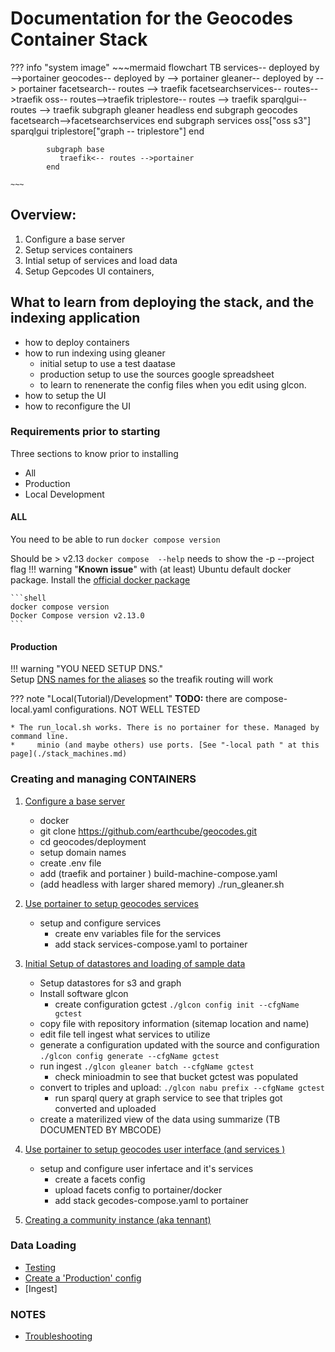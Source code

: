 # Documentation for the Geocodes Container Stack

??? info "system image"
    ~~~mermaid
    flowchart TB
    services-- deployed by -->portainer
    geocodes-- deployed by  --> portainer
    gleaner-- deployed by  --> portainer
    facetsearch-- routes --> traefik
    facetsearchservices-- routes-->traefik
    oss-- routes-->traefik
    triplestore-- routes --> traefik
    sparqlgui-- routes --> traefik
    subgraph gleaner
    headless
    end
    subgraph geocodes
    facetsearch-->facetsearchservices
    end
    subgraph services
    oss["oss s3"]
    sparqlgui
    triplestore["graph -- triplestore"]
    end
    
            subgraph base
               traefik<-- routes -->portainer
            end
        
    ~~~
  
## Overview:
1. Configure a base server
2. Setup services containers
3. Intial setup of services and load data
3. Setup Gepcodes UI containers,

## What to learn from deploying the stack, and the indexing application

* how to deploy containers
* how to run indexing using gleaner
    * initial setup to use a test daatase
    * production setup to use the sources google spreadsheet
    * to learn to renenerate the config files when you edit using glcon.
* how to setup the UI
* how to reconfigure the UI 


### Requirements prior to starting
Three sections to know prior to installing
* All
* Production
* Local Development

####  ALL
You need to be able to run `docker compose version`

Should be > v2.13 `docker compose  --help` needs to show the -p --project flag
!!! warning     "**Known issue**" 
    with (at least) Ubuntu default docker package. Install the [official docker package](https://docs.docker.com/engine/install/ubuntu/)

    ```shell
    docker compose version
    Docker Compose version v2.13.0
    ```
####  Production

!!! warning   "YOU NEED SETUP DNS."  
    Setup [DNS names for the aliases](https://raw.githubusercontent.com/earthcube/geocodes/main/deployment/hosts.geocodes) 
    so the treafik routing will work

??? note   "Local(Tutorial)/Development"
    **TODO:** there are compose-local.yaml configurations. NOT WELL TESTED

    * The run_local.sh works. There is no portainer for these. Managed by command line.
    *     minio (and maybe others) use ports. [See "-local path " at this page](./stack_machines.md)

### Creating and managing CONTAINERS

1. [Configure a base server](./setup_base_machine_configuration.md)
    * docker
    * git clone https://github.com/earthcube/geocodes.git
    * cd geocodes/deployment
    * setup domain names
    * create .env file
    * add  (traefik and portainer ) build-machine-compose.yaml
    * (add headless with larger shared memory) ./run_gleaner.sh   

2. [Use portainer to setup geocodes services ](./setup_geocodes_services_containers.md)
    * setup and configure services
        * create env variables file for the services
        * add stack services-compose.yaml to portainer

1. [Initial Setup of datastores and loading of sample data](./setup_indexing_with_gleanerio.md)
    * Setup datastores for s3 and graph
    * Install software glcon
      * create configuration gctest `./glcon config init --cfgName gctest`
    * copy file with repository information (sitemap location and name)
    * edit file tell ingest what services to utilize 
    * generate a configuration updated with the source and configuration `./glcon config generate --cfgName gctest`
    * run ingest `./glcon gleaner batch --cfgName gctest`
        * check minioadmin to see that bucket gctest was populated
    * convert to triples and upload: `./glcon nabu prefix --cfgName gctest`
        * run sparql query at graph service to see that triples got converted and uploaded
    * create a materilized view of the data using summarize (TB DOCUMENTED BY MBCODE)

1. [Use portainer to setup geocodes user interface (and services )](./setup_geocodes_ui_containers.md)
    * setup and configure user infertace and it's services
        * create a facets config
        * upload facets config to portainer/docker
        * add  stack gecodes-compose.yaml to portainer
1. [Creating a community instance (aka tennant)](./tenant/)

### Data Loading

* [Testing](./indexing_with_gleanerio_for_testing.md)
* [Create a  'Production' config](production/creatingProductionConfigs.md) 
* [Ingest]

### NOTES
* [Troubleshooting](troubleshooting.md)


